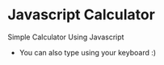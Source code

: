 # Javascript Calculator

Simple Calculator Using Javascript

- You can also type using your keyboard :)


